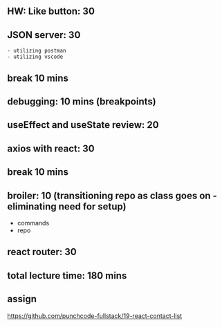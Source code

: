 ## HW: Like button: 30

## JSON server: 30
    - utilizing postman
    - utilizing vscode

## break 10 mins

## debugging: 10 mins (breakpoints)

## useEffect and useState review: 20

## axios with react: 30

## break 10 mins

## broiler: 10 (transitioning repo as class goes on - eliminating need for setup)
- commands
- repo

## react router: 30

## total lecture time: 180 mins

## assign
https://github.com/punchcode-fullstack/19-react-contact-list